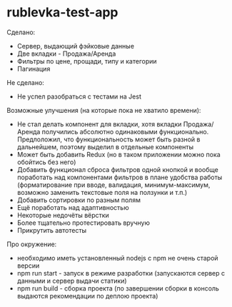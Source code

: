 # rublevka-test-app

Сделано:

- Сервер, выдающий фэйковые данные
- Две вкладки - Продажа/Аренда
- Фильтры по цене, прощади, типу и категории
- Пагинация


Не сделано:

- Не успел разобраться с тестами на Jest


Возможные улучшения (на которые пока не хватило времени):

- Не стал делать компонент для вкладки, хотя вкладки Продажа/Аренда получились абсолютно одинаковыми функционально. Предлоложил, что функциональность может быть разной в дальнейшем, поэтому выделил в отдельные компоненты
- Может быть добавить Redux (но в таком приложении можно пока обойтись без него)
- Добавить функционал сброса фильтров одной кнопкой и вообще поработать над компонентами фильтров в плане удобства работы (форматирование при вводе, валидация, минимум-максимум, возможно заменить текстовые поля на ползунки и т.п.)
- Добавить сортировки по разным полям
- Ещё поработать над адаптивностью
- Некоторые недочёты вёрстки
- Более тщательно протестировать вручную
- Прикрутить автотесты


Про окружение:

- необходимо иметь установленный nodejs с npm не очень старой версии
- npm run start - запуск в режиме разработки (запускаются сервер с данными и сервер выдачи статики)
- npm run build - сборка проекта (по завершении сборки в консоль выдаются рекомендации по деплою проекта)
